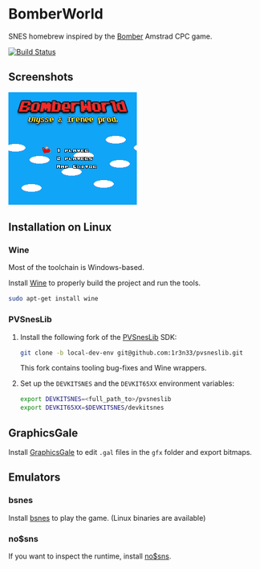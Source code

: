 # BomberWorld

SNES homebrew inspired by the [Bomber](https://www.mobygames.com/game/cpc/bomber_________) Amstrad CPC game.

[![Build Status](https://travis-ci.com/1r3n33/bomberworld.svg?branch=master)](https://travis-ci.com/1r3n33/bomberworld)

## Screenshots

![intro](./screenshots/bw-001.bmp)

## Installation on Linux

### Wine

Most of the toolchain is Windows-based.

Install [Wine](https://www.winehq.org/) to properly build the project and run the tools.

```bash
sudo apt-get install wine
```

### PVSnesLib

1. Install the following fork of the [PVSnesLib](https://www.portabledev.com/jeux/supernes/pvsneslib/) SDK:
   ```bash
   git clone -b local-dev-env git@github.com:1r3n33/pvsneslib.git
   ```
   This fork contains tooling bug-fixes and Wine wrappers.

2. Set up the `DEVKITSNES` and the `DEVKIT65XX` environment variables:
   ```bash
   export DEVKITSNES=<full_path_to>/pvsneslib
   export DEVKIT65XX=$DEVKITSNES/devkitsnes
   ```

## GraphicsGale

Install [GraphicsGale](https://graphicsgale.com/us/) to edit `.gal` files in the `gfx` folder and export bitmaps.

## Emulators

### bsnes

Install [bsnes](https://byuu.org/bsnes) to play the game. (Linux binaries are available)

### no$sns

If you want to inspect the runtime, install [no$sns](https://problemkaputt.de/sns.htm).
